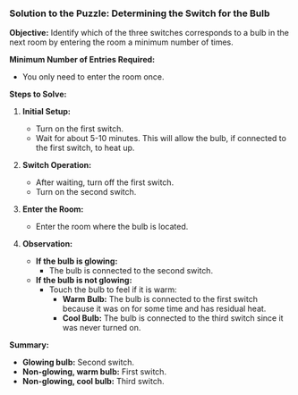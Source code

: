 ### Solution to the Puzzle: Determining the Switch for the Bulb

**Objective:** 
Identify which of the three switches corresponds to a bulb in the next room by entering the room a minimum number of times.

**Minimum Number of Entries Required:**
- You only need to enter the room once.

**Steps to Solve:**

1. **Initial Setup:**
   - Turn on the first switch.
   - Wait for about 5-10 minutes. This will allow the bulb, if connected to the first switch, to heat up.
   
2. **Switch Operation:**
   - After waiting, turn off the first switch.
   - Turn on the second switch.

3. **Enter the Room:**
   - Enter the room where the bulb is located.

4. **Observation:**
   - **If the bulb is glowing:**
     - The bulb is connected to the second switch.
   - **If the bulb is not glowing:**
     - Touch the bulb to feel if it is warm:
       - **Warm Bulb:** The bulb is connected to the first switch because it was on for some time and has residual heat.
       - **Cool Bulb:** The bulb is connected to the third switch since it was never turned on.

**Summary:**
- **Glowing bulb:** Second switch.
- **Non-glowing, warm bulb:** First switch.
- **Non-glowing, cool bulb:** Third switch.

